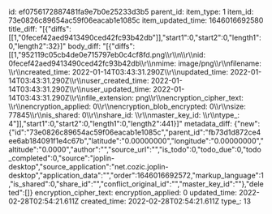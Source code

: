 id: ef0756172887481fa9e7b0e25233d3b5
parent_id: 
item_type: 1
item_id: 73e0826c89654ac59f06eacab1e1085c
item_updated_time: 1646016692580
title_diff: "[{\"diffs\":[[1,\"0fecef42aed9413490ced42fc93b42db\"]],\"start1\":0,\"start2\":0,\"length1\":0,\"length2\":32}]"
body_diff: "[{\"diffs\":[[1,\"952119c05cb4de0e715797eb0c4cf8fd.png\\\r\\\n\\\r\\\nid: 0fecef42aed9413490ced42fc93b42db\\\r\\\nmime: image/png\\\r\\\nfilename: \\\r\\\ncreated_time: 2022-01-14T03:43:31.290Z\\\r\\\nupdated_time: 2022-01-14T03:43:31.290Z\\\r\\\nuser_created_time: 2022-01-14T03:43:31.290Z\\\r\\\nuser_updated_time: 2022-01-14T03:43:31.290Z\\\r\\\nfile_extension: png\\\r\\\nencryption_cipher_text: \\\r\\\nencryption_applied: 0\\\r\\\nencryption_blob_encrypted: 0\\\r\\\nsize: 77845\\\r\\\nis_shared: 0\\\r\\\nshare_id: \\\r\\\nmaster_key_id: \\\r\\\ntype_: 4\"]],\"start1\":0,\"start2\":0,\"length1\":0,\"length2\":441}]"
metadata_diff: {"new":{"id":"73e0826c89654ac59f06eacab1e1085c","parent_id":"fb73d1d872ce4ee6ab184091f1e4c67b","latitude":"0.00000000","longitude":"0.00000000","altitude":"0.0000","author":"","source_url":"","is_todo":0,"todo_due":0,"todo_completed":0,"source":"joplin-desktop","source_application":"net.cozic.joplin-desktop","application_data":"","order":1646016692572,"markup_language":1,"is_shared":0,"share_id":"","conflict_original_id":"","master_key_id":""},"deleted":[]}
encryption_cipher_text: 
encryption_applied: 0
updated_time: 2022-02-28T02:54:21.611Z
created_time: 2022-02-28T02:54:21.611Z
type_: 13